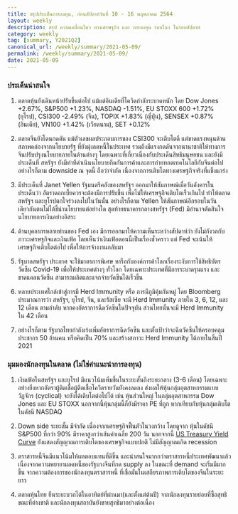 ```yaml
---
title: สรุปประเด็นการลงทุน, ก่อนสัปดาห์วันที่ 10 - 16 พฤษภาคม 2564
layout: weekly
description: สรุป ความเคลื่อนไหว ทางเศรษฐกิจ และ การลงทุน รอบโลก ในรอบสัปดาห์
category: weekly
tag: [summary, Y2021Q2]
canonical_url: /weekly/summary/2021-05-09/
permalink: /weekly/summary/2021-05-09/
date: 2021-05-09
---
```


### ประเด็นน่าสนใจ

1. ตลาดหุ้นยังเดินหน้าปรับขึ้นต่อไป แม้แต่อินเดียที่โควิดกำลังระบาดหนัก โดย Dow Jones +2.67%, S&P500 +1.23%, NASDAQ -1.51%, EU STOXX 600 +1.72% (ยุโรป), CSI300 -2.49% (จีน), TOPIX +1.83% (ญี่ปุ่น), SENSEX +0.87% (อินเดีย), VN100 +1.42% (เวียดนาม), SET +0.12%

2. ตลาดจีนยังโดนกดดัน แม้ตัวเลขผลประกอบการของ CSI300 จะเติบโตดี แต่ขาดแรงหนุนด้านสภาพคล่องจากนโยบายรัฐ ที่ยังมุ่งลดหนี้ในประเทศ รวมถึงมีแรงกดดันจากนานาชาติให้ทางการจีนปรับปรุงนโยบายภายในด้านต่างๆ โดยเฉพาะที่เกี่ยวเนื่องกับประเด็นสิทธิมนุษยชน และยังมีประเด็นที่ สหรัฐฯ ยังมีท่าทีดำเนินนโยบายกีดกันการค้าและการถ่ายทอดเทคโนโลยีกับจีนต่อไป อย่างไรก็ตาม downside ณ จุดนี้ ถือว่าจำกัด เนื่องจากการเติบโตทางเศรษฐกิจจริงที่แข็งแกร่ง

3. มีประเด็นที่ Janet Yellen รัฐมนตรีคลังของสหรัฐฯ ออกมาให้สัมภาษณ์เมื่อวันอังคารในประเด็นว่า อัตราดอกเบี้ยควรจะต้องมีการปรับขึ้น เพื่อไม่ให้เศรษฐกิจเติบโตเร็วเกินไป ทำให้ตลาดสหรัฐฯ และยุโรปตกใจร่วงลงไปในวันนั้น อย่างไรก็ตาม Yellen ให้สัมภาษณ์อีกรอบในวันเดียวกันตนไม่ได้ชี้นำนโยบายแต่อย่างใด สุดท้ายธนาคารกลางสหรัฐฯ (Fed) มีอำนาจตัดสินใจนโยบายการเงินอย่างอิสระ 

4. ด้านบุคลากรหลายท่านของ Fed เอง มีการออกมาให้ความเห็นระหว่างสัปดาห์ว่า ยังไม่กังวลกับภาวะเศรษฐกิจและเงินเฟ้อ โดยเห็นว่าเงินเฟ้อตอนนี้เป็นเรื่องชั่วคราว แต่ Fed จะเน้นให้เศรษฐกิจเติบโตต่อไป เพื่อให้การจ้างงานกลับมา

5. รัฐบาลสหรัฐฯ ประกาศ จะใช้มาตรการพิเศษ หารือกับองค์การค้าโลกเรื่องระงับการใช้สิทธิบัตรวัคซีน Covid-19 เพื่อให้ประเทศต่างๆ ทั่วโลก โดยเฉพาะประเทศที่มีการระบาดรุนแรง และขาดแคลนวัคซีน สามารถผลิตและแจกจ่ายวัคซีนได้เร็วขึ้น

6. หลายประเทศใกล้เข้าสู่การมี Herd Immunity หรือ การมีภูมิคุ้มกันหมู่ โดย Bloomberg ประมาณการว่า สหรัฐฯ, ยุโรป, จีน, และรัสเซีย จะมี Herd Immunity ภายใน 3, 6, 12, และ 12 เดือน ตามลำดับ หากคงอัตราการฉีดวัคซีนในปัจจุบัน ส่วนไทยนั้นจะมี Herd Immunity ใน 42 เดือน

7. อย่างไรก็ตาม รัฐบาลไทยกำลังเร่งเพิ่มอัตราการฉีดวัคซีน และตั้งเป้าว่าจะฉีดวัคซีนให้ครอบคลุมประชากร 50 ล้านคน หรือคิดเป็น 70% และสร้างสภาวะ Herd Immunity ได้ภายในสิ้นปี 2021



### มุมมองนักลงทุนในตลาด (ไม่ใช่คำแนะนำการลงทุน)

1. เงินเฟ้อในสหรัฐฯ และยุโรป มีแนวโน้มเพิ่มขึ้นในระยะสั้นถึงระยะกลาง (3-6 เดือน) โดยเฉพาะอย่างยิ่งหากอัตราผู้ติดเชื้อผู้ติดเชื้อโควิดรายวันยังคงลดลง ส่งผลให้หุ้นกลุ่มอุตสาหกรรมแบบวัฏจักร (cyclical) จะยังได้เติบโตต่อไปได้ เช่น หุ้นส่วนใหญ่ ในกลุ่มอุตสาหกรรม Dow Jones และ EU STOXX นอกจากนี้หุ้นกลุ่มนี้ก็ยังมีราคา PE ที่ถูก หากเทียบกับหุ้นกลุ่มเติบโตในดัชนี NASDAQ

2. Down side ระยะสั้น มีจำกัด เนื่องจากเศรษฐกิจฟื้นตัวในวงกว้าง โดยดูจาก หุ้นในดัชนี S&P500 ที่กว่า 90% มีราคาสูงกว่าเส้นค่าเฉลี่ย 200 วัน นอกจากนี้ [US Treasury Yield Curve](https://www.treasury.gov/resource-center/data-chart-center/interest-rates/pages/TextView.aspx?data=yield) ยังแสดงสัญญาณการเติบโตของเศรษฐกิจแบบปกติ ไม่มีสัญญาณเกิด recession

3. ตราสารหนี้จีนมีแนวโน้มให้ผลตอบแทนที่ดีขึ้น และน่าสนใจมากกว่าตราสารหนี้ประเทศพัฒนาแล้ว เนื่องจากความพยายามลดหนี้ของรัฐบางจีนที่กด supply ลง ในขณะที่ demand จะเริ่มมีมากขึ้น จากความต้องการของนักลงทุนตราสารหนึ้ ที่เชื่อมั่นในเสถียรภาพการเติบโตของจีนในระยะยาว

4. ตลาดหุ้นไทย ยืนระยะบวกได้ในอาทิตย์ที่ผ่านมา(และตั้งแต่ต้นปี) จากนักลงทุนรายย่อยที่ซื้อสุทธิ ขณะที่ต่างชาติ และนักลงทุนสถาบันยังขายสุทธิมาอย่างต่อเนื่อง 
